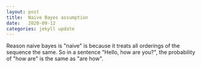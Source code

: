```yaml
---
layout: post
title:  Naive Bayes assumption
date:   2020-09-12 
categories: jekyll update
---
```


Reason naive bayes is "naive" is because it treats all orderings of the sequence the same. So in a sentence "Hello, how are you?", the probability of "how are" is the same as "are how".
